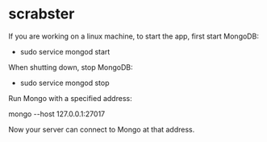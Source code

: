 # scrabster

If you are working on a linux machine, to start the app, first start MongoDB:

- sudo service mongod start

When shutting down, stop MongoDB:

- sudo service mongod stop

Run Mongo with a specified address:

mongo --host 127.0.0.1:27017

Now your server can connect to Mongo at that address.